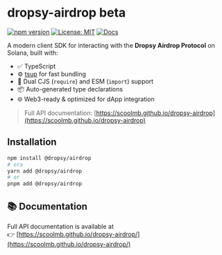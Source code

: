 # dropsy-airdrop beta

[![npm version](https://img.shields.io/npm/v/@dropsy/airdrop.svg)](https://www.npmjs.com/package/@dropsy/airdrop)
[![License: MIT](https://img.shields.io/badge/License-MIT-yellow.svg)](https://opensource.org/licenses/MIT)
[![Docs](https://img.shields.io/badge/docs-online-blue)](https://scoolmb.github.io/dropsy-airdrop/)

A modern client SDK for interacting with the **Dropsy Airdrop Protocol** on Solana, built with:

- ✅ TypeScript
- ⚙️ [tsup](https://github.com/egoist/tsup) for fast bundling
- 🔀 Dual CJS (`require`) and ESM (`import`) support
- 📦 Auto-generated type declarations
- 🌐 Web3-ready & optimized for dApp integration

> Full API documentation: [https://scoolmb.github.io/dropsy-airdrop](https://scoolmb.github.io/dropsy-airdrop)

## Installation

```bash
npm install @dropsy/airdrop
# ora
yarn add @dropsy/airdrop
# or
pnpm add @dropsy/airdrop
```

## 📚 Documentation

Full API documentation is available at  
👉 [https://scoolmb.github.io/dropsy-airdrop/](https://scoolmb.github.io/dropsy-airdrop/)
